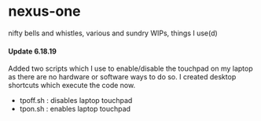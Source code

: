 nexus-one
=========

nifty bells and whistles, various and sundry WIPs, things I use(d)

#### Update 6.18.19
Added two scripts which I use to enable/disable the touchpad on my laptop as there are no hardware or software ways to do so. I created desktop shortcuts which execute the code now.

- tpoff.sh : disables laptop touchpad
- tpon.sh : enables laptop touchpad
